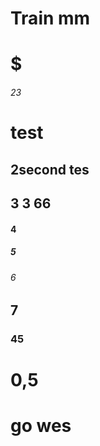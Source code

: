 # Train mm

# $ #
###### 23
# test
## 2second tes
## 3 3 66 
#### 4 
##### 5
###### 6
## 7
### 45
# 0,5

# go wes
